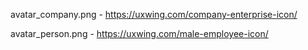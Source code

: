 avatar_company.png - https://uxwing.com/company-enterprise-icon/

avatar_person.png - https://uxwing.com/male-employee-icon/